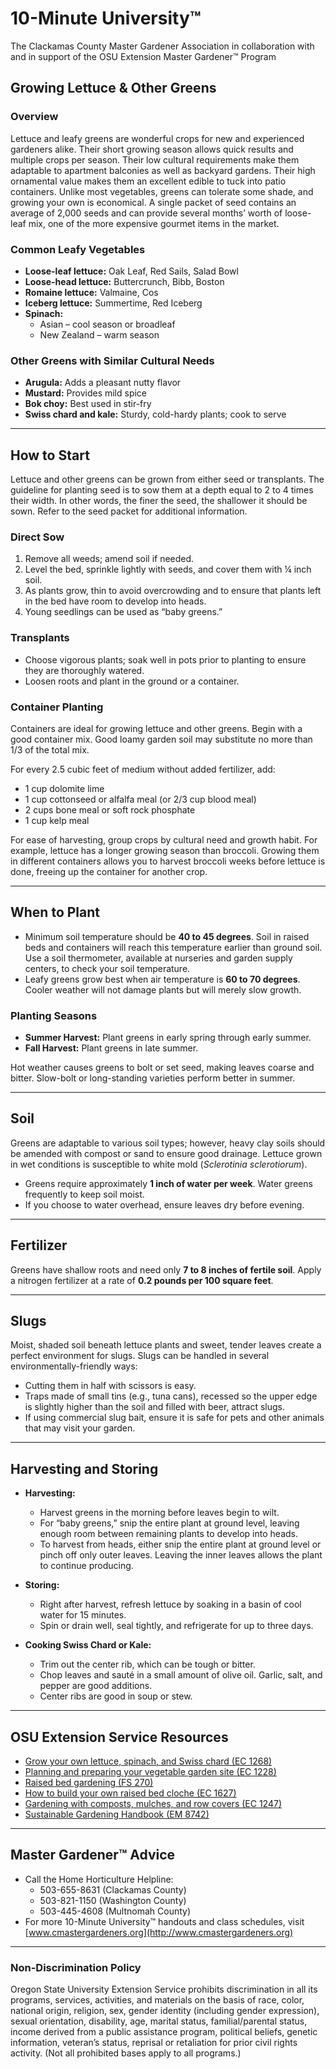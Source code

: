 # 10-Minute University™  
The Clackamas County Master Gardener Association in collaboration with and in support of the OSU Extension Master Gardener™ Program  

## Growing Lettuce & Other Greens  

### Overview  
Lettuce and leafy greens are wonderful crops for new and experienced gardeners alike. Their short growing season allows quick results and multiple crops per season. Their low cultural requirements make them adaptable to apartment balconies as well as backyard gardens. Their high ornamental value makes them an excellent edible to tuck into patio containers. Unlike most vegetables, greens can tolerate some shade, and growing your own is economical. A single packet of seed contains an average of 2,000 seeds and can provide several months’ worth of loose-leaf mix, one of the more expensive gourmet items in the market.  

### Common Leafy Vegetables  
- **Loose-leaf lettuce:** Oak Leaf, Red Sails, Salad Bowl  
- **Loose-head lettuce:** Buttercrunch, Bibb, Boston  
- **Romaine lettuce:** Valmaine, Cos  
- **Iceberg lettuce:** Summertime, Red Iceberg  
- **Spinach:**  
  - Asian – cool season or broadleaf  
  - New Zealand – warm season  

### Other Greens with Similar Cultural Needs  
- **Arugula:** Adds a pleasant nutty flavor  
- **Mustard:** Provides mild spice  
- **Bok choy:** Best used in stir-fry  
- **Swiss chard and kale:** Sturdy, cold-hardy plants; cook to serve  

---

## How to Start  
Lettuce and other greens can be grown from either seed or transplants. The guideline for planting seed is to sow them at a depth equal to 2 to 4 times their width. In other words, the finer the seed, the shallower it should be sown. Refer to the seed packet for additional information.  

### Direct Sow  
1. Remove all weeds; amend soil if needed.  
2. Level the bed, sprinkle lightly with seeds, and cover them with ¼ inch soil.  
3. As plants grow, thin to avoid overcrowding and to ensure that plants left in the bed have room to develop into heads.  
4. Young seedlings can be used as “baby greens.”  

### Transplants  
- Choose vigorous plants; soak well in pots prior to planting to ensure they are thoroughly watered.  
- Loosen roots and plant in the ground or a container.  

### Container Planting  
Containers are ideal for growing lettuce and other greens. Begin with a good container mix. Good loamy garden soil may substitute no more than 1/3 of the total mix.  

For every 2.5 cubic feet of medium without added fertilizer, add:  
- 1 cup dolomite lime  
- 1 cup cottonseed or alfalfa meal (or 2/3 cup blood meal)  
- 2 cups bone meal or soft rock phosphate  
- 1 cup kelp meal  

For ease of harvesting, group crops by cultural need and growth habit. For example, lettuce has a longer growing season than broccoli. Growing them in different containers allows you to harvest broccoli weeks before lettuce is done, freeing up the container for another crop.  

---

## When to Plant  
- Minimum soil temperature should be **40 to 45 degrees**. Soil in raised beds and containers will reach this temperature earlier than ground soil. Use a soil thermometer, available at nurseries and garden supply centers, to check your soil temperature.  
- Leafy greens grow best when air temperature is **60 to 70 degrees**. Cooler weather will not damage plants but will merely slow growth.  

### Planting Seasons  
- **Summer Harvest:** Plant greens in early spring through early summer.  
- **Fall Harvest:** Plant greens in late summer.  

Hot weather causes greens to bolt or set seed, making leaves coarse and bitter. Slow-bolt or long-standing varieties perform better in summer.  

---

## Soil  
Greens are adaptable to various soil types; however, heavy clay soils should be amended with compost or sand to ensure good drainage. Lettuce grown in wet conditions is susceptible to white mold (*Sclerotinia sclerotiorum*).  

- Greens require approximately **1 inch of water per week**. Water greens frequently to keep soil moist.  
- If you choose to water overhead, ensure leaves dry before evening.  

---

## Fertilizer  
Greens have shallow roots and need only **7 to 8 inches of fertile soil**. Apply a nitrogen fertilizer at a rate of **0.2 pounds per 100 square feet**.  

---

## Slugs  
Moist, shaded soil beneath lettuce plants and sweet, tender leaves create a perfect environment for slugs. Slugs can be handled in several environmentally-friendly ways:  
- Cutting them in half with scissors is easy.  
- Traps made of small tins (e.g., tuna cans), recessed so the upper edge is slightly higher than the soil and filled with beer, attract slugs.  
- If using commercial slug bait, ensure it is safe for pets and other animals that may visit your garden.  

---

## Harvesting and Storing  
- **Harvesting:**  
  - Harvest greens in the morning before leaves begin to wilt.  
  - For “baby greens,” snip the entire plant at ground level, leaving enough room between remaining plants to develop into heads.  
  - To harvest from heads, either snip the entire plant at ground level or pinch off only outer leaves. Leaving the inner leaves allows the plant to continue producing.  

- **Storing:**  
  - Right after harvest, refresh lettuce by soaking in a basin of cool water for 15 minutes.  
  - Spin or drain well, seal tightly, and refrigerate for up to three days.  

- **Cooking Swiss Chard or Kale:**  
  - Trim out the center rib, which can be tough or bitter.  
  - Chop leaves and sauté in a small amount of olive oil. Garlic, salt, and pepper are good additions.  
  - Center ribs are good in soup or stew.  

---

## OSU Extension Service Resources  
- [Grow your own lettuce, spinach, and Swiss chard (EC 1268)](https://catalog.extension.oregonstate.edu/)  
- [Planning and preparing your vegetable garden site (EC 1228)](https://catalog.extension.oregonstate.edu/)  
- [Raised bed gardening (FS 270)](https://catalog.extension.oregonstate.edu/)  
- [How to build your own raised bed cloche (EC 1627)](https://catalog.extension.oregonstate.edu/)  
- [Gardening with composts, mulches, and row covers (EC 1247)](https://catalog.extension.oregonstate.edu/)  
- [Sustainable Gardening Handbook (EM 8742)](https://catalog.extension.oregonstate.edu/)  

---

## Master Gardener™ Advice  
- Call the Home Horticulture Helpline:  
  - 503-655-8631 (Clackamas County)  
  - 503-821-1150 (Washington County)  
  - 503-445-4608 (Multnomah County)  
- For more 10-Minute University™ handouts and class schedules, visit [www.cmastergardeners.org](http://www.cmastergardeners.org)  

---

### Non-Discrimination Policy  
Oregon State University Extension Service prohibits discrimination in all its programs, services, activities, and materials on the basis of race, color, national origin, religion, sex, gender identity (including gender expression), sexual orientation, disability, age, marital status, familial/parental status, income derived from a public assistance program, political beliefs, genetic information, veteran’s status, reprisal or retaliation for prior civil rights activity. (Not all prohibited bases apply to all programs.)